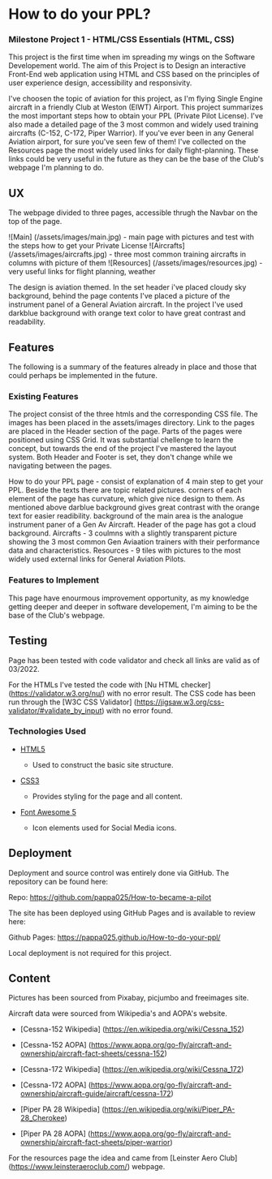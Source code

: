 # How to do your PPL?

### Milestone Project 1 - HTML/CSS Essentials (HTML, CSS)

This project is the first time when im spreading my wings on the Software Developement world.
The aim of this Project is to Design an interactive Front-End web application using HTML and CSS based on the principles of user experience design, accessibility and responsivity.

I've choosen  the topic of aviation for this project, as I'm flying Single Engine aircraft in a friendly Club at Weston (EIWT) Airport. This project summarizes the most important steps how to obtain your PPL (Private Pilot License).
I've also made a detailed page of the 3 most common and widely used training aircrafts (C-152, C-172, Piper Warrior). If you've ever been in any General Aviation airport, for sure you've seen few of them! I've collected on the Resources page the most widely used links for daily flight-planning. These links could be very useful in the future as they can be the base of the Club's webpage I'm planning to do.


## UX

The webpage divided to three pages, accessible thrugh the Navbar on the top of the page.

![Main] (/assets/images/main.jpg) - main page with pictures and test with the steps how to get your Private License
![Aircrafts] (/assets/images/aircrafts.jpg) - three most common training aircrafts in columns with picture of them
![Resources] (/assets/images/resources.jpg) - very useful links for flight planning, weather

The design is aviation themed. In the set header i've placed cloudy sky background, behind the page contents I've placed a picture of the instrument panel of a General Aviation aircraft.
In the project I've used darkblue background with orange text color to have great contrast and readability.

## Features

The following is a summary of the features already in place and those that could perhaps be implemented in the future.

### Existing Features

The project consist of the three htmls and the corresponding CSS file. The images has been placed in the assets/images directory. Link to the pages are placed in the Header section of the page.
Parts of the pages were positioned using CSS Grid. It was substantial chellenge to learn the concept, but towards the end of the project I've mastered the layout system. Both Header and Footer is set, they don't change while we navigating between the pages.

How to do your PPL page - consist of explanation of 4 main step to get your PPL. Beside the texts there are topic related pictures. corners of each element of the page has curvature, which give nice design to them. As mentioned above darblue background gives great contrast with the orange text for easier readibility. background of the main area is the analogue instrument paner of a Gen Av Aircraft. Header of the page has got a cloud background.
Aircrafts - 3 coulmns with a slightly transparent picture showing the 3 most common Gen Aviaation trainers with their performance data and characteristics.
Resources - 9 tiles with pictures to the most widely used external links for General Aviation Pilots. 

### Features to Implement

This page have enourmous improvement opportunity, as my knowledge getting deeper and deeper in software developement, I'm aiming to be the base of the Club's webpage.

## Testing

Page has been tested with code validator and check all links are valid as of 03/2022.

For the HTMLs I've tested the code with [Nu HTML checker] (https://validator.w3.org/nu/) with no error result.
The CSS code has been run through the [W3C CSS Validator] (https://jigsaw.w3.org/css-validator/#validate_by_input) with no error found.

### Technologies Used

- [HTML5]( https://html.spec.whatwg.org/multipage/)
	- Used to construct the basic site structure.

- [CSS3]( https://www.w3.org/standards/techs/css#w3c_all)
	- Provides styling for the page and all content.

- [Font Awesome 5]( https://fontawesome.com/icons?d=gallery)
	- Icon elements used for Social Media icons.

## Deployment

Deployment and source control was entirely done via GitHub. The repository can be found here:

Repo: https://github.com/pappa025/How-to-became-a-pilot

The site has been deployed using GitHub Pages and is available to review here: 

Github Pages: https://pappa025.github.io/How-to-do-your-ppl/

Local deployment is not required for this project.

## Content

Pictures has been sourced from Pixabay, picjumbo and freeimages site.

Aircraft data were sourced from Wikipedia's and AOPA's website.

- [Cessna-152 Wikipedia] (https://en.wikipedia.org/wiki/Cessna_152)

- [Cessna-152 AOPA] (https://www.aopa.org/go-fly/aircraft-and-ownership/aircraft-fact-sheets/cessna-152)

- [Cessna-172 Wikipedia] (https://en.wikipedia.org/wiki/Cessna_172)

- [Cessna-172 AOPA] (https://www.aopa.org/go-fly/aircraft-and-ownership/aircraft-guide/aircraft/cessna-172)

- [Piper PA 28 Wikipedia] (https://en.wikipedia.org/wiki/Piper_PA-28_Cherokee)

- [Piper PA 28 AOPA] (https://www.aopa.org/go-fly/aircraft-and-ownership/aircraft-fact-sheets/piper-warrior)

For the resources page the idea and came from [Leinster Aero Club] (https://www.leinsteraeroclub.com/) webpage.

